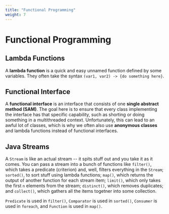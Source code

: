```yaml
---
title: "Functional Programming"
weight: 7
---
```


# Functional Programming

## Lambda Functions

A **lambda function** is a quick and easy unnamed function defined by some variables. They often take the syntax `(var1, var2) -> {do something here}`.

## Functional Interface

A **functional interface** is an interface that consists of one **single abstract method (SAM)**. The goal here is to ensure that every class implementing the interface has that specific capability, such as shorting or doing something in a multithreaded context. Unfortunately, this can lead to an awful lot of classes, which is why we often also use **anonymous classes** and lambda functions instead of functional interfaces.

## Java Streams

A `Stream` is like an actual stream -- it spits stuff out and you take it as it comes. You can pass a stream into a bunch of functions like `filter()`, which takes a predicate (criterion) and, well, filters everything in the `Stream`; `sorted()`, to sort stuff using lambda functions; `map()`, which returns the output of another function for each stream item; `limit()`, which only takes the first `n` elements from the stream; `distinct()`, which removes duplicates; and `collect()`, which gathers all the items togetner into some collection.

`Predicate` is used in `filter()`, `Comparator` is used in `sorted()`, `Consumer` is used in `foreach`, and `Function` is used in `map()`.
